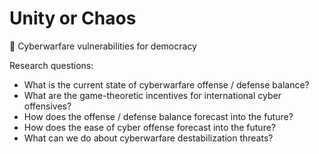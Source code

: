 # Unity or Chaos

🤝 Cyberwarfare vulnerabilities for democracy

Research questions:

- What is the current state of cyberwarfare offense / defense balance?
- What are the game-theoretic incentives for international cyber offensives?
- How does the offense / defense balance forecast into the future?
- How does the ease of cyber offense forecast into the future?
- What can we do about cyberwarfare destabilization threats?
